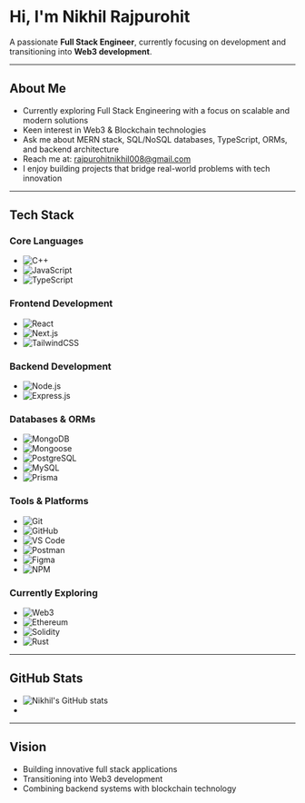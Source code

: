 # Hi, I'm Nikhil Rajpurohit  

A passionate **Full Stack Engineer**, currently focusing on development and transitioning into **Web3 development**.  

---

## About Me
- Currently exploring Full Stack Engineering with a focus on scalable and modern solutions  
- Keen interest in Web3 & Blockchain technologies  
- Ask me about MERN stack, SQL/NoSQL databases, TypeScript, ORMs, and backend architecture  
- Reach me at: rajpurohitnikhil008@gmail.com  
- I enjoy building projects that bridge real-world problems with tech innovation  

---

## Tech Stack

### Core Languages
- ![C++](https://img.shields.io/badge/C++-00599C?style=for-the-badge&logo=c%2B%2B&logoColor=white)  
- ![JavaScript](https://img.shields.io/badge/JavaScript-F7DF1E?style=for-the-badge&logo=javascript&logoColor=black)  
- ![TypeScript](https://img.shields.io/badge/TypeScript-007ACC?style=for-the-badge&logo=typescript&logoColor=white)  

### Frontend Development
- ![React](https://img.shields.io/badge/React-20232A?style=for-the-badge&logo=react&logoColor=61DAFB)  
- ![Next.js](https://img.shields.io/badge/Next.js-000000?style=for-the-badge&logo=next.js&logoColor=white)  
- ![TailwindCSS](https://img.shields.io/badge/Tailwind_CSS-38B2AC?style=for-the-badge&logo=tailwind-css&logoColor=white)  

### Backend Development
- ![Node.js](https://img.shields.io/badge/Node.js-43853D?style=for-the-badge&logo=node.js&logoColor=white)  
- ![Express.js](https://img.shields.io/badge/Express.js-404D59?style=for-the-badge)  

### Databases & ORMs
- ![MongoDB](https://img.shields.io/badge/MongoDB-4EA94B?style=for-the-badge&logo=mongodb&logoColor=white)  
- ![Mongoose](https://img.shields.io/badge/Mongoose-880000?style=for-the-badge&logo=mongoose&logoColor=white)  
- ![PostgreSQL](https://img.shields.io/badge/PostgreSQL-316192?style=for-the-badge&logo=postgresql&logoColor=white)  
- ![MySQL](https://img.shields.io/badge/MySQL-005C84?style=for-the-badge&logo=mysql&logoColor=white)  
- ![Prisma](https://img.shields.io/badge/Prisma-2D3748?style=for-the-badge&logo=prisma&logoColor=white)  

### Tools & Platforms
- ![Git](https://img.shields.io/badge/Git-F05033?style=for-the-badge&logo=git&logoColor=white)  
- ![GitHub](https://img.shields.io/badge/GitHub-181717?style=for-the-badge&logo=github)  
- ![VS Code](https://img.shields.io/badge/VSCode-0078d7?style=for-the-badge&logo=visual-studio-code&logoColor=white)  
- ![Postman](https://img.shields.io/badge/Postman-FF6C37?style=for-the-badge&logo=postman&logoColor=white)  
- ![Figma](https://img.shields.io/badge/Figma-F24E1E?style=for-the-badge&logo=figma&logoColor=white)  
- ![NPM](https://img.shields.io/badge/NPM-CB3837?style=for-the-badge&logo=npm&logoColor=white)  


### Currently Exploring
- ![Web3](https://img.shields.io/badge/Web3-DC5B18?style=for-the-badge&logo=web3.js&logoColor=white)  
- ![Ethereum](https://img.shields.io/badge/Ethereum-3C3C3D?style=for-the-badge&logo=ethereum&logoColor=white)  
- ![Solidity](https://img.shields.io/badge/Solidity-363636?style=for-the-badge&logo=solidity&logoColor=white)
- ![Rust](https://img.shields.io/badge/Rust-000000?style=for-the-badge&logo=rust&logoColor=white)


---

## GitHub Stats

- ![Nikhil's GitHub stats](https://github-readme-stats.vercel.app/api?username=nikhil008-git&show_icons=true&theme=tokyonight)  
- 
---

## Vision
- Building innovative full stack applications  
- Transitioning into Web3 development  
- Combining backend systems with blockchain technology

